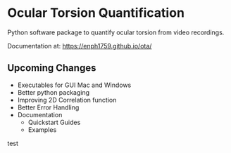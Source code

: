 # Ocular Torsion Quantification
Python software package to quantify ocular torsion from video recordings.

Documentation at: https://enph1759.github.io/ota/

## Upcoming Changes
* Executables for GUI Mac and Windows
* Better python packaging
* Improving 2D Correlation function
* Better Error Handling
* Documentation
	* Quickstart Guides
	* Examples

test
